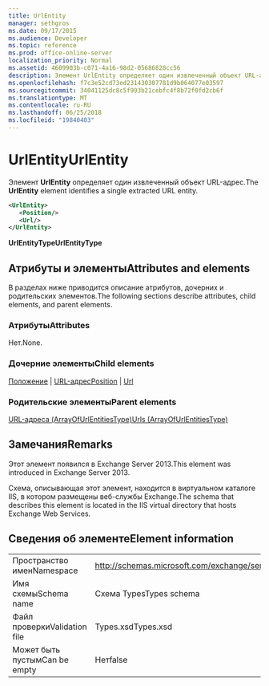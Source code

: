 ```yaml
---
title: UrlEntity
manager: sethgros
ms.date: 09/17/2015
ms.audience: Developer
ms.topic: reference
ms.prod: office-online-server
localization_priority: Normal
ms.assetid: 4609903b-c071-4a16-98d2-05686828cc56
description: Элемент UrlEntity определяет один извлеченный объект URL-адрес.
ms.openlocfilehash: f7c3e52cd73ed231430307781d9b064077e03597
ms.sourcegitcommit: 34041125dc8c5f993b21cebfc4f8b72f0fd2cb6f
ms.translationtype: MT
ms.contentlocale: ru-RU
ms.lasthandoff: 06/25/2018
ms.locfileid: "19840403"
---
```

# <a name="urlentity"></a><span data-ttu-id="55001-103">UrlEntity</span><span class="sxs-lookup"><span data-stu-id="55001-103">UrlEntity</span></span>

<span data-ttu-id="55001-104">Элемент **UrlEntity** определяет один извлеченный объект URL-адрес.</span><span class="sxs-lookup"><span data-stu-id="55001-104">The **UrlEntity** element identifies a single extracted URL entity.</span></span> 
  
```XML
<UrlEntity>
   <Position/>
   <Url/>
</UrlEntity>
```

 <span data-ttu-id="55001-105">**UrlEntityType**</span><span class="sxs-lookup"><span data-stu-id="55001-105">**UrlEntityType**</span></span>
## <a name="attributes-and-elements"></a><span data-ttu-id="55001-106">Атрибуты и элементы</span><span class="sxs-lookup"><span data-stu-id="55001-106">Attributes and elements</span></span>

<span data-ttu-id="55001-107">В разделах ниже приводится описание атрибутов, дочерних и родительских элементов.</span><span class="sxs-lookup"><span data-stu-id="55001-107">The following sections describe attributes, child elements, and parent elements.</span></span>
  
### <a name="attributes"></a><span data-ttu-id="55001-108">Атрибуты</span><span class="sxs-lookup"><span data-stu-id="55001-108">Attributes</span></span>

<span data-ttu-id="55001-109">Нет.</span><span class="sxs-lookup"><span data-stu-id="55001-109">None.</span></span>
  
### <a name="child-elements"></a><span data-ttu-id="55001-110">Дочерние элементы</span><span class="sxs-lookup"><span data-stu-id="55001-110">Child elements</span></span>

<span data-ttu-id="55001-111">[Положение](position.md) | [URL-адрес](url-ex15websvcsotherref.md)</span><span class="sxs-lookup"><span data-stu-id="55001-111">[Position](position.md) | [Url ](url-ex15websvcsotherref.md)</span></span>
  
### <a name="parent-elements"></a><span data-ttu-id="55001-112">Родительские элементы</span><span class="sxs-lookup"><span data-stu-id="55001-112">Parent elements</span></span>

[<span data-ttu-id="55001-113">URL-адреса (ArrayOfUrlEntitiesType)</span><span class="sxs-lookup"><span data-stu-id="55001-113">Urls (ArrayOfUrlEntitiesType)</span></span>](urls-arrayofurlentitiestype.md)
  
## <a name="remarks"></a><span data-ttu-id="55001-114">Замечания</span><span class="sxs-lookup"><span data-stu-id="55001-114">Remarks</span></span>

<span data-ttu-id="55001-115">Этот элемент появился в Exchange Server 2013.</span><span class="sxs-lookup"><span data-stu-id="55001-115">This element was introduced in Exchange Server 2013.</span></span>
  
<span data-ttu-id="55001-116">Схема, описывающая этот элемент, находится в виртуальном каталоге IIS, в котором размещены веб-службы Exchange.</span><span class="sxs-lookup"><span data-stu-id="55001-116">The schema that describes this element is located in the IIS virtual directory that hosts Exchange Web Services.</span></span>
  
## <a name="element-information"></a><span data-ttu-id="55001-117">Сведения об элементе</span><span class="sxs-lookup"><span data-stu-id="55001-117">Element information</span></span>

|||
|:-----|:-----|
|<span data-ttu-id="55001-118">Пространство имен</span><span class="sxs-lookup"><span data-stu-id="55001-118">Namespace</span></span>  <br/> |http://schemas.microsoft.com/exchange/services/2006/types  <br/> |
|<span data-ttu-id="55001-119">Имя схемы</span><span class="sxs-lookup"><span data-stu-id="55001-119">Schema name</span></span>  <br/> |<span data-ttu-id="55001-120">Схема Types</span><span class="sxs-lookup"><span data-stu-id="55001-120">Types schema</span></span>  <br/> |
|<span data-ttu-id="55001-121">Файл проверки</span><span class="sxs-lookup"><span data-stu-id="55001-121">Validation file</span></span>  <br/> |<span data-ttu-id="55001-122">Types.xsd</span><span class="sxs-lookup"><span data-stu-id="55001-122">Types.xsd</span></span>  <br/> |
|<span data-ttu-id="55001-123">Может быть пустым</span><span class="sxs-lookup"><span data-stu-id="55001-123">Can be empty</span></span>  <br/> |<span data-ttu-id="55001-124">Нет</span><span class="sxs-lookup"><span data-stu-id="55001-124">false</span></span>  <br/> |
   


